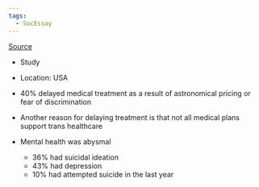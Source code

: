 ```yaml
---
tags:
  - SocEssay
---
```


[Source](https://link.springer.com/article/10.1007/s11606-018-4450-6)

- Study
- Location: USA

- 40% delayed medical treatment as a result of astronomical pricing or fear of discrimination
- Another reason for delaying treatment is that not all medical plans support trans healthcare
- Mental health was abysmal
	- 36% had suicidal ideation
	- 43% had depression
	- 10% had attempted suicide in the last year